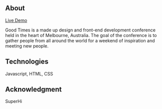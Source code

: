 ## About 

[Live Demo](https://g-times.netlify.app/)

Good Times is a made up design and front-end development conference held in the heart of Melbourne, Australia. The goal of the conference is to gather people from all around the world for a weekend of inspiration and meeting new people.

## Technologies

Javascript, HTML, CSS

## Acknowledgment

SuperHi
